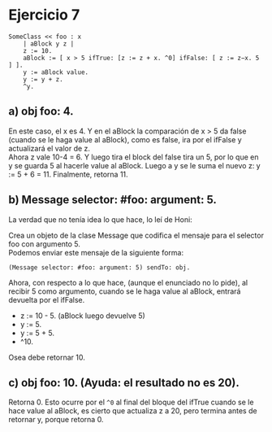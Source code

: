 # Ejercicio 7

```smalltalk
SomeClass << foo : x
    | aBlock y z |
    z := 10.
    aBlock := [ x > 5 ifTrue: [z := z + x. ^0] ifFalse: [ z := z−x. 5 ] ].
    y := aBlock value.
    y := y + z.
    ^y.
```

## a) obj foo: 4.

En este caso, el x es 4. Y en el aBlock la comparación de x > 5 da false (cuando se le haga value al aBlock), como es false, ira por el ifFalse y actualizará el valor de z.  
Ahora z vale 10-4 = 6. Y luego tira el block del false tira un 5, por lo que en y se guarda 5 al hacerle value al aBlock.
Luego a y se le suma el nuevo z: y := 5 + 6 = 11. 
Finalmente, retorna 11.


## b) Message selector: #foo: argument: 5.

La verdad que no tenía idea lo que hace, lo leí de Honi:

Crea un objeto de la clase Message que codifica el mensaje para el selector foo con argumento 5.  
Podemos enviar este mensaje de la siguiente forma:
```smalltalk
(Message selector: #foo: argument: 5) sendTo: obj.
```

Ahora, con respecto a lo que hace, (aunque el enunciado no lo pide), al recibir 5 como argumento, cuando se le haga value al aBlock, entrará devuelta por el ifFalse.
- z := 10 - 5. (aBlock luego devuelve 5)
- y := 5.
- y := 5 + 5.
- ^10.

Osea debe retornar 10.

## c) obj foo: 10. (Ayuda: el resultado no es 20).

Retorna 0. Esto ocurre por el `^0` al final del bloque del ifTrue cuando se le hace value al aBlock, es cierto que actualiza z a 20, pero termina antes de retornar y, porque retorna 0.

